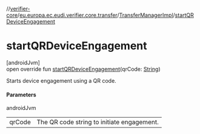 //[verifier-core](../../../index.md)/[eu.europa.ec.eudi.verifier.core.transfer](../index.md)/[TransferManagerImpl](index.md)/[startQRDeviceEngagement](start-q-r-device-engagement.md)

# startQRDeviceEngagement

[androidJvm]\
open override fun [startQRDeviceEngagement](start-q-r-device-engagement.md)(qrCode: [String](https://kotlinlang.org/api/latest/jvm/stdlib/kotlin-stdlib/kotlin/-string/index.html))

Starts device engagement using a QR code.

#### Parameters

androidJvm

| | |
|---|---|
| qrCode | The QR code string to initiate engagement. |
